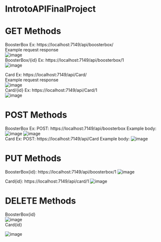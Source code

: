 # IntrotoAPIFinalProject
# GET Methods
BoosterBox Ex: https://localhost:7149/api/boosterbox/
<br />
Example request response 
<br />
![image](https://user-images.githubusercontent.com/66885775/204231015-2b0ce7c1-9bf2-4d5a-800c-a8c326f2fb9a.png)
<br />
BoosterBox/{id} Ex: https://localhost:7149/api/boosterbox/1
<br />
![image](https://user-images.githubusercontent.com/66885775/204231459-57bd8f74-da32-40c0-b487-690db5c31dc2.png)


Card Ex: https://localhost:7149/api/Card/
<br />
Example request response 
<br />
![image](https://user-images.githubusercontent.com/66885775/204231635-a37dff81-96da-478b-9990-55f64f42c0ae.png)
<br />
Card/{id} Ex: https://localhost:7149/api/Card/1
<br />
![image](https://user-images.githubusercontent.com/66885775/204231706-6b5476b7-06a3-4fda-ac9c-94b44318612a.png)
# POST Methods
BoosterBox Ex: POST: https://localhost:7149/api/boosterbox
Example body: 
![image](https://user-images.githubusercontent.com/66885775/204231885-633def81-7992-40d6-b205-9ba500a35b41.png)
![image](https://user-images.githubusercontent.com/66885775/204232065-1842fecc-af52-426a-8231-13f0403196f3.png)
<br />
Card Ex: POST: https://localhost:7149/api/Card
Example body: 
![image](https://user-images.githubusercontent.com/66885775/204232230-581aa1e2-9288-451b-8e39-ff471604f82a.png)

# PUT Methods
BoosterBox{id}: https://localhost:7149/api/boosterbox/1
![image](https://user-images.githubusercontent.com/66885775/204232406-ed1fa068-135c-4530-8ffe-b04622bbb2a1.png)

Card{id}: https://localhost:7149/api/card/1
![image](https://user-images.githubusercontent.com/66885775/204232466-8db98279-fbb1-4f3e-a08b-3feebe075249.png)

# DELETE Methods
BoosterBox{id}
<br>
![image](https://user-images.githubusercontent.com/66885775/204232584-7e9c70ac-a7af-479b-9693-057099b53482.png)
<br>
Card{id}

![image](https://user-images.githubusercontent.com/66885775/204232627-2283efe5-7a5c-4400-bfc5-41ef53f07d74.png)
